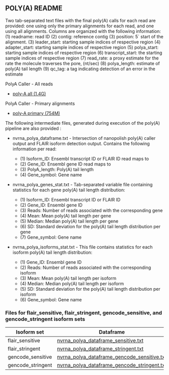 ## POLY(A)  README 

Two tab-separated text files with the final poly(A) calls for each read are provided: one using only the primary alignments for each read, and one using all alignments. 
Columns are organized with the following information: 
(1) readname: read ID
(2) contig: reference contig
(3) position: 5` start of the alignment.
(3) leader_start: starting sample indices of respective region
(4) adapter_start: starting sample indices of respective region
(5) polya_start: starting sample indices of respective region
(6) transcript_start: the starting sample indices of respective region
(7) read_rate: a proxy estimate for the rate the molecule traverses the pore, (nt/sec)
(8) polya_length: estimate of poly(A) tail length 
(9) qc_tag: a tag indicating detection of an error in the estimate

PolyA Caller - All reads
 - [poly-A all (1.4G)](http://s3.amazonaws.com/nanopore-human-wgs/rna/phase1_analyses/NA12878_DirectRNA_polyA_all.txt)

PolyA Caller - Primary alignments
 - [poly-A primary (754M)](http://s3.amazonaws.com/nanopore-human-wgs/rna/phase1_analyses/NA12878_DirectRNA_polyA_primary.txt)

The following intermediate files, generated during execution of the poly(A) pipeline are also provided : 

- nvrna_polya_dataframe.txt - Intersection of nanopolish poly(A) caller output and FLAIR isoform detection output. Contains the following information per read:
    - (1) Isoform_ID: Ensembl transcript ID or FLAIR ID read maps to
    - (2) Gene_ID: Ensembl gene ID read maps to
    - (3) PolyA_length: Poly(A) tail length
    - (4) Gene_symbol: Gene name

 - nvrna_polya_genes_stat.txt - Tab-separated variable file containing statistics for each gene poly(A) tail length distribution:
    - (1) Isoform_ID: Ensembl transcript ID or FLAIR ID
    - (2) Gene_ID: Ensembl gene ID
    - (3) Reads: Number of reads associated with the corresponding gene
    - (4) Mean: Mean poly(A) tail length per gene
    - (5) Median: Median poly(A) tail length per gene
    - (6) SD: Standard deviation for the poly(A) tail length distribution per gene
    - (7) Gene_symbol: Gene name


 - nvrna_polya_isoforms_stat.txt - This file contains statistics for each isoform poly(A) tail length distribution:
    - (1) Gene_ID: Ensembl gene ID
    - (2) Reads: Number of reads associated with the corresponding isoform
    - (3) Mean: Mean poly(A) tail length per isoform
    - (4) Median: Median poly(A) tail length per isoform
    - (5) SD: Standard deviation for the poly(A) tail length distribution per isoform
    - (6) Gene_symbol: Gene name


### Files for flair_sensitive, flair_stringent, gencode_sensitive, and gencode_stringent isoform sets

 | Isoform set | Dataframe | Stats genes | Stats isoforms | 
 | ----------- | --------- | ----------- | -------------- | 
 | flair_sensitive | [nvrna_polya_dataframe_sensitive.txt](http://s3.amazonaws.com/nanopore-human-wgs/rna/phase2_analyses/nvrna_polya_dataframe_sensitive.txt) | [nvrna_polya_genes_stats_sensitive.txt](http://s3.amazonaws.com/nanopore-human-wgs/rna/phase2_analyses/nvrna_polya_genes_stats_sensitive.txt) | [nvrna_polya_isoforms_stats_sensitive.txt](http://s3.amazonaws.com/nanopore-human-wgs/rna/phase2_analyses/nvrna_polya_isoforms_stats_sensitive.txt) |
 | flair_stringent | [nvrna_polya_dataframe_stringent.txt](http://s3.amazonaws.com/nanopore-human-wgs/rna/phase2_analyses/nvrna_polya_dataframe_stringent.txt) | [nvrna_polya_genes_stats_stringent.txt](http://s3.amazonaws.com/nanopore-human-wgs/rna/phase2_analyses/nvrna_polya_genes_stats_stringent.txt) | [nvrna_polya_isoforms_stats_stringent.txt](http://s3.amazonaws.com/nanopore-human-wgs/rna/phase2_analyses/nvrna_polya_isoforms_stats_stringent.txt) |
 | gencode_sensitive | [nvrna_polya_dataframe_gencode_sensitive.txt](http://s3.amazonaws.com/nanopore-human-wgs/rna/phase2_analyses/nvrna_polya_dataframe_gencode_sensitive.txt) | [nvrna_polya_genes_stats_gencode_sensitive.txt](http://s3.amazonaws.com/nanopore-human-wgs/rna/phase2_analyses/nvrna_polya_genes_stats_gencode_sensitive.txt) | [nvrna_polya_isoforms_stats_gencode_sensitive.txt](http://s3.amazonaws.com/nanopore-human-wgs/rna/phase2_analyses/nvrna_polya_isoforms_stats_gencode_sensitive.txt) |
 | gencode_stringent | [nvrna_polya_dataframe_gencode_stringent.txt](http://s3.amazonaws.com/nanopore-human-wgs/rna/phase2_analyses/nvrna_polya_dataframe_gencode_stringent.txt) | [nvrna_polya_genes_stats_gencode_stringent.txt](http://s3.amazonaws.com/nanopore-human-wgs/rna/phase2_analyses/nvrna_polya_genes_stats_gencode_stringent.txt) | [nvrna_polya_isoforms_stats_gencode_stringent.txt](http://s3.amazonaws.com/nanopore-human-wgs/rna/phase2_analyses/nvrna_polya_isoforms_stats_gencode_stringent.txt) |


